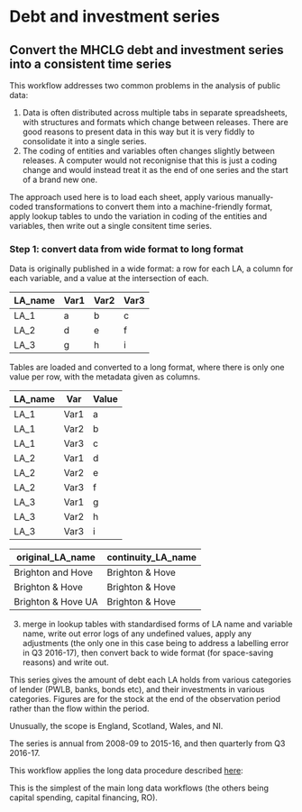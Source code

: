 # Debt and investment series

## Convert the MHCLG debt and investment series into a consistent time series
This workflow addresses two common problems in the analysis of public data:
1. Data is often distributed across multiple tabs in separate spreadsheets, with structures and formats which change between releases. There are good reasons to present data in this way but it is very fiddly to consolidate it into a single series.
2. The coding of entities and variables often changes slightly between releases. A computer would not reconignise that this is just a coding change and would instead treat it as the end of one series and the start of a brand new one. 

The approach used here is to load each sheet, apply various manually-coded transformations to convert them into a machine-friendly format, apply lookup tables to undo the variation in coding of the entities and variables, then write out a single consitent time series. 

### Step 1: convert data from wide format to long format

Data is originally published in a wide format: a row for each LA, a column for each variable, and a value at the intersection of each. 

|LA_name|Var1|Var2|Var3|
|---|---|---|---|
|LA_1|a|b|c|
|LA_2|d|e|f|
|LA_3|g|h|i|

Tables are loaded and converted to a long format, where there is only one value per row, with the metadata given as columns.

|LA_name|Var|Value|
|---|---|---|
|LA_1|Var1|a|
|LA_1|Var2|b|
|LA_1|Var3|c|
|LA_2|Var1|d|
|LA_2|Var2|e|
|LA_2|Var3|f|
|LA_3|Var1|g|
|LA_3|Var2|h|
|LA_3|Var3|i|


|original_LA_name|continuity_LA_name|
|---|---|
|Brighton and Hove|Brighton & Hove|
|Brighton & Hove|Brighton & Hove|
|Brighton & Hove UA|Brighton & Hove|




3.  merge in lookup tables with standardised forms of LA name and variable name, write out error logs of any undefined values, apply any adjustments (the only one in this case being to address a labelling error in Q3 2016-17), then convert back to wide format (for space-saving reasons) and write out. 




This series gives the amount of debt each LA holds from various categories of lender (PWLB, banks, bonds etc), and their investments in various categories. Figures are for the stock at the end of the observation period rather than the flow within the period.

Unusually, the scope is England, Scotland, Wales, and NI. 

The series is annual from 2008-09 to 2015-16, and then quarterly from Q3 2016-17. 

This workflow applies the long data procedure described [here](https://github.com/OW-HGR/Capital-spending-outturn-2): 

This is the simplest of the main long data workflows (the others being capital spending, capital financing, RO).





